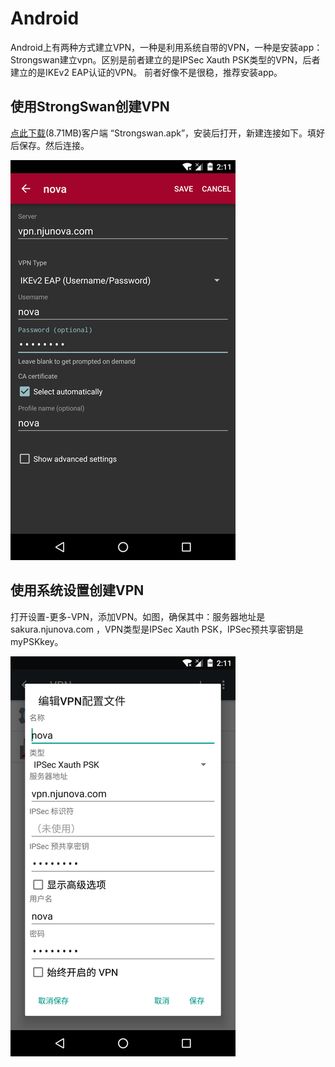 # Android
Android上有两种方式建立VPN，一种是利用系统自带的VPN，一种是安装app：Strongswan建立vpn。区别是前者建立的是IPSec Xauth PSK类型的VPN，后者建立的是IKEv2 EAP认证的VPN。
前者好像不是很稳，推荐安装app。

## 使用StrongSwan创建VPN
<a href="../file/strongswan-1.9.6.apk" download target="_blank">点此下载</a>(8.71MB)客户端 “Strongswan.apk”，安装后打开，新建连接如下。填好后保存。然后连接。

![](/assets/android-strongswan.png)

## 使用系统设置创建VPN
打开设置-更多-VPN，添加VPN。如图，确保其中：服务器地址是 sakura.njunova.com ，VPN类型是IPSec Xauth PSK，IPSec预共享密钥是 myPSKkey。

![](/assets/android-system.png)